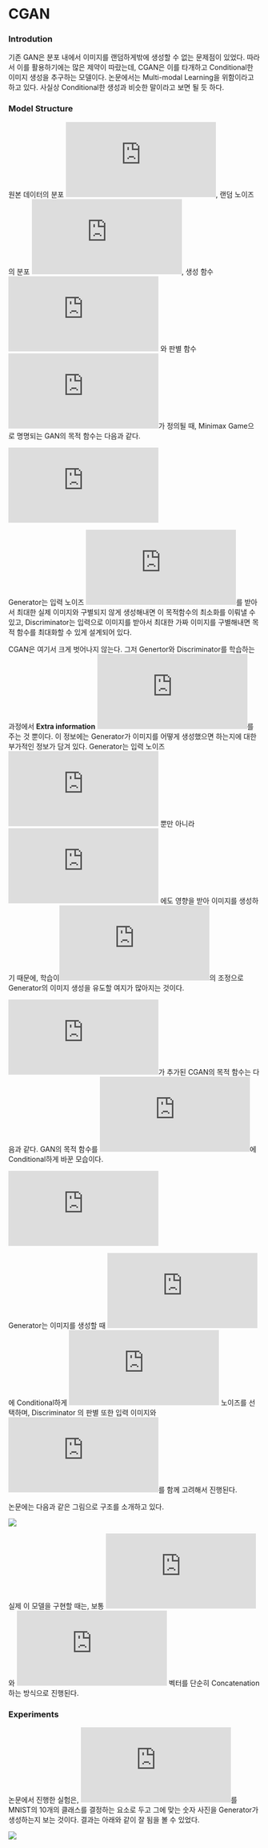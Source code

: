 # CGAN

### Introdution
기존 GAN은 분포 내에서 이미지를 랜덤하게밖에 생성할 수 없는 문제점이 있었다. 따라서 이를 활용하기에는 많은 제약이 따랐는데, CGAN은 이를 타개하고 Conditional한 이미지 생성을 추구하는 모델이다. 논문에서는 Multi-modal Learning을 위함이라고 하고 있다. 사실상 Conditional한 생성과 비슷한 말이라고 보면 될 듯 하다.

### Model Structure
원본 데이터의 분포 ![](https://latex.codecogs.com/png.latex?p_%7Bdata%7D), 랜덤 노이즈의 분포 ![](https://latex.codecogs.com/gif.latex?p_z), 생성 함수 ![](https://latex.codecogs.com/gif.latex?G) 와 판별 함수 ![](https://latex.codecogs.com/gif.latex?D)가 정의될 때, Minimax Game으로 명명되는 GAN의 목적 함수는 다음과 같다.

![](https://latex.codecogs.com/gif.latex?%5Cunderset%7BG%7D%7Bmin%7D%20%5C%20%5Cunderset%7BD%7D%7Bmax%7D%20V%28D%2C%20G%29%20%3D%20%5Cmathbb%7BE%7D_%7Bx%20%5Csim%20p_%7Bdata%7D%28x%29%7D%5B%5Clog%20D%28x%29%5D%20&plus;%20%5Cmathbb%7BE%7D_%7Bz%20%5Csim%20p_z%7D%5B%5Clog%281%20-%20D%28G%28z%29%29%29%5D)

Generator는 입력 노이즈 ![](https://latex.codecogs.com/gif.latex?z)를 받아서 최대한 실제 이미지와 구별되지 않게 생성해내면 이 목적함수의 최소화를 이뤄낼 수 있고, Discriminator는 입력으로 이미지를 받아서 최대한 가짜 이미지를 구별해내면 목적 함수를 최대화할 수 있게 설계되어 있다.

CGAN은 여기서 크게 벗어나지 않는다. 그저 Genertor와 Discriminator를 학습하는 과정에서 __Extra information__ ![](https://latex.codecogs.com/gif.latex?y)를 주는 것 뿐이다. 이 정보에는 Generator가 이미지를 어떻게 생성했으면 하는지에 대한 부가적인 정보가 담겨 있다. Generator는 입력 노이즈 ![](https://latex.codecogs.com/gif.latex?z) 뿐만 아니라 ![](https://latex.codecogs.com/gif.latex?y) 에도 영향을 받아 이미지를 생성하기 때문에, 학습이![](https://latex.codecogs.com/gif.latex?y)의 조정으로 Generator의 이미지 생성을 유도할 여지가 많아지는 것이다.

![](https://latex.codecogs.com/gif.latex?y)가 추가된 CGAN의 목적 함수는 다음과 같다. GAN의 목적 함수를 ![](https://latex.codecogs.com/gif.latex?y)에 Conditional하게 바꾼 모습이다.

![](https://latex.codecogs.com/gif.latex?%5Cunderset%7BG%7D%7Bmin%7D%20%5C%20%5Cunderset%7BD%7D%7Bmax%7D%20V%28D%2C%20G%29%20%3D%20%5Cmathbb%7BE%7D_%7Bx%20%5Csim%20p_%7Bdata%7D%28x%29%7D%5B%5Clog%20D%28x%7Cy%29%5D%20&plus;%20%5Cmathbb%7BE%7D_%7Bz%20%5Csim%20p_z%28z%29%7D%5B%5Clog%281%20-%20D%28G%28z%7Cy%29%29%29%5D)

Generator는 이미지를 생성할 때 ![](https://latex.codecogs.com/gif.latex?y)에 Conditional하게 ![](https://latex.codecogs.com/gif.latex?z) 노이즈를 선택하며, Discriminator 의 판별 또한 입력 이미지와 ![](https://latex.codecogs.com/gif.latex?y)를 함께 고려해서 진행된다.

논문에는 다음과 같은 그림으로 구조를 소개하고 있다.

![](../images/CGAN/figure1.PNG)

실제 이 모델을 구현할 때는, 보통 ![](https://latex.codecogs.com/gif.latex?z)와 ![](https://latex.codecogs.com/gif.latex?y)  벡터를 단순히 Concatenation하는 방식으로 진행된다.

### Experiments

논문에서 진행한 실험은, ![](https://latex.codecogs.com/gif.latex?y)를 MNIST의 10개의 클래스를 결정하는 요소로 두고 그에 맞는 숫자 사진을 Generator가 생성하는지 보는 것이다. 결과는 아래와 같이 잘 됨을 볼 수 있었다.

![](../images/CGAN/figure2.PNG)

